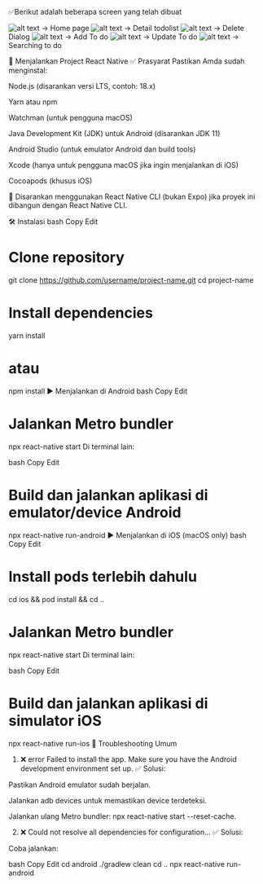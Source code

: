 ✅Berikut adalah beberapa screen yang telah dibuat

![alt text](image.png) -> Home page
![alt text](image-1.png) -> Detail todolist
![alt text](image-2.png) -> Delete Dialog
![alt text](image-3.png) -> Add To do
![alt text](image-4.png) -> Update To do
![alt text](image-5.png) -> Searching to do

🚀 Menjalankan Project React Native
✅ Prasyarat
Pastikan Amda sudah menginstal:

Node.js (disarankan versi LTS, contoh: 18.x)

Yarn atau npm

Watchman (untuk pengguna macOS)

Java Development Kit (JDK) untuk Android (disarankan JDK 11)

Android Studio (untuk emulator Android dan build tools)

Xcode (hanya untuk pengguna macOS jika ingin menjalankan di iOS)

Cocoapods (khusus iOS)

📌 Disarankan menggunakan React Native CLI (bukan Expo) jika proyek ini dibangun dengan React Native CLI.

🛠️ Instalasi
bash
Copy
Edit
# Clone repository
git clone https://github.com/username/project-name.git
cd project-name

# Install dependencies
yarn install
# atau
npm install
▶️ Menjalankan di Android
bash
Copy
Edit
# Jalankan Metro bundler
npx react-native start
Di terminal lain:

bash
Copy
Edit
# Build dan jalankan aplikasi di emulator/device Android
npx react-native run-android
▶️ Menjalankan di iOS (macOS only)
bash
Copy
Edit
# Install pods terlebih dahulu
cd ios && pod install && cd ..

# Jalankan Metro bundler
npx react-native start
Di terminal lain:

bash
Copy
Edit
# Build dan jalankan aplikasi di simulator iOS
npx react-native run-ios
🧯 Troubleshooting Umum
1. ❌ error Failed to install the app. Make sure you have the Android development environment set up.
✅ Solusi:

Pastikan Android emulator sudah berjalan.

Jalankan adb devices untuk memastikan device terdeteksi.

Jalankan ulang Metro bundler: npx react-native start --reset-cache.

2. ❌ Could not resolve all dependencies for configuration...
✅ Solusi:

Coba jalankan:

bash
Copy
Edit
cd android
./gradlew clean
cd ..
npx react-native run-android